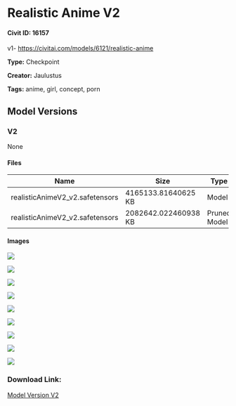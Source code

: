 # Realistic Anime V2

#### Civit ID: 16157

<p>v1- <a target="_blank" rel="ugc" href="https://civitai.com/models/6121/realistic-anime">https://civitai.com/models/6121/realistic-anime</a></p>

**Type:** Checkpoint

**Creator:** Jaulustus

**Tags:** anime, girl, concept, porn

## Model Versions

### V2

None

#### Files

| Name | Size | Type | Format | Download Url | AutoV1 | AutoV2 | SHA256 | CRC32 | BLAKE3 |
| --- | --- | --- | --- | --- | --- | --- | --- | --- | --- |
| realisticAnimeV2_v2.safetensors | 4165133.81640625 KB | Model | SafeTensor | https://civitai.com/api/download/models/19074 | 5582C286 | 0DE472ACB5 | 0DE472ACB50B26F690D6FB52999C8EB6D1551BC90E13F97DD8C4607263573452 | C4A6059F | 465AF7DC9824CFCE8686A92884AAA78387933A23CD381EF7E8205D34FE86C534 |
| realisticAnimeV2_v2.safetensors | 2082642.022460938 KB | Pruned Model | SafeTensor | https://civitai.com/api/download/models/19074?type=Pruned%20Model&format=SafeTensor&size=pruned&fp=fp16 | 6C7A3397 | F35E33C59A | F35E33C59A13590EAEEDD50B08C9CA8B96AFB4D6C3B3A6997DE9C1547C6307D1 | 8E093C39 | A97EA88A7DDFFAE77BDB19F0F9A50AC9559ACD9D4AB389264B3574042C9F96F5 |

#### Images

<p><img src="https://image.civitai.com/xG1nkqKTMzGDvpLrqFT7WA/f3ec1852-abc0-46b8-46d2-4f60ed2efc00/width=450/199546.jpeg" /></p>

<p><img src="https://image.civitai.com/xG1nkqKTMzGDvpLrqFT7WA/48a8a733-5c3d-41fe-5d35-434e928ba400/width=450/199554.jpeg" /></p>

<p><img src="https://image.civitai.com/xG1nkqKTMzGDvpLrqFT7WA/933c36db-744f-4a50-6b0b-89b1bbd30500/width=450/199553.jpeg" /></p>

<p><img src="https://image.civitai.com/xG1nkqKTMzGDvpLrqFT7WA/e0cab2ef-eb0d-4beb-a636-3ef7e0a2ea00/width=450/199552.jpeg" /></p>

<p><img src="https://image.civitai.com/xG1nkqKTMzGDvpLrqFT7WA/85d3a346-7484-4294-00ac-297f6021d600/width=450/199551.jpeg" /></p>

<p><img src="https://image.civitai.com/xG1nkqKTMzGDvpLrqFT7WA/c5e81b73-bd16-4f07-f7ed-6706ca57b500/width=450/199550.jpeg" /></p>

<p><img src="https://image.civitai.com/xG1nkqKTMzGDvpLrqFT7WA/87e4c671-a90a-41b4-b9ff-829612615b00/width=450/199549.jpeg" /></p>

<p><img src="https://image.civitai.com/xG1nkqKTMzGDvpLrqFT7WA/69d146c6-7e9c-49e8-3476-348c5a405600/width=450/199548.jpeg" /></p>

<p><img src="https://image.civitai.com/xG1nkqKTMzGDvpLrqFT7WA/f8ca48ab-f501-4bc5-8b2d-ec95c99ffa00/width=450/199547.jpeg" /></p>

### Download Link:

[Model Version V2](https://civitai.com/api/download/models/19074)

